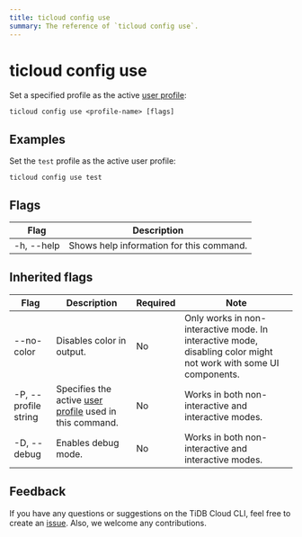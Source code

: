 ```yaml
---
title: ticloud config use
summary: The reference of `ticloud config use`.
---
```


# ticloud config use

Set a specified profile as the active [user profile](/tidb-cloud/cli-reference.md#user-profile):

```shell
ticloud config use <profile-name> [flags]
```

## Examples

Set the `test` profile as the active user profile:

```shell
ticloud config use test
```

## Flags

| Flag       | Description              |
|------------|--------------------------|
| -h, --help | Shows help information for this command.|

## Inherited flags

| Flag                 | Description                                   | Required | Note                                                                                                                    |
|----------------------|-----------------------------------------------|----------|--------------------------------------------------------------------------------------------------------------------------|
| --no-color           | Disables color in output.                      | No       | Only works in non-interactive mode. In interactive mode, disabling color might not work with some UI components. |
| -P, --profile string | Specifies the active [user profile](/tidb-cloud/cli-reference.md#user-profile) used in this command. | No       | Works in both non-interactive and interactive modes.                                                                      |
| -D, --debug          | Enables debug mode.                                                                                   | No       | Works in both non-interactive and interactive modes.                                                             |

## Feedback

If you have any questions or suggestions on the TiDB Cloud CLI, feel free to create an [issue](https://github.com/tidbcloud/tidbcloud-cli/issues/new/choose). Also, we welcome any contributions.
